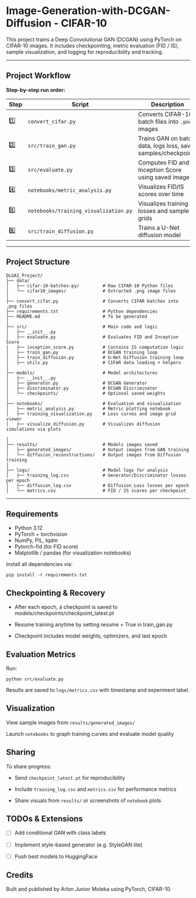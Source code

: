# Image-Generation-with-DCGAN-Diffusion - CIFAR-10

This project trains a Deep Convolutional GAN (DCGAN) using PyTorch on CIFAR-10 images. It includes checkpointing, metric evaluation (FID / IS), sample visualization, and logging for reproducibility and tracking.

---

## Project Workflow

**Step-by-step run order:**

| Step | Script | Description |
|------|--------|-------------|
| 1️⃣ | `convert_cifar.py` | Converts CIFAR-10 batch files into `.png` images |
| 2️⃣ | `src/train_gan.py` | Trains GAN on batch data, logs loss, saves samples/checkpoints |
| 3️⃣ | `src/evaluate.py` | Computes FID and Inception Score using saved images |
| 4️⃣ | `notebooks/metric_analysis.py` | Visualizes FID/IS scores over time |
| 5️⃣ | `notebooks/training_visualization.py` | Visualizes training losses and sample grids |
| 6️⃣ | `src/train_diffusion.py` | Trains a U-Net diffusion model |

---

## Project Structure

```
DLGAI_Project/
├── data/
│   ├── cifar-10-batches-py/         # Raw CIFAR-10 Python files
│   └── cifar10_images/              # Extracted .png image files
│
├── convert_cifar.py                 # Converts CIFAR batches into .png files
├── requirements.txt                 # Python dependencies
├── README.md                        # To be generated
│
├── src/                             # Main code and logic
│   ├── __init__.py
│   ├── evaluate.py                  # Evaluates FID and Inception Score
│   ├── inception_score.py           # Contains IS computation logic
│   ├── train_gan.py                 # DCGAN training loop
│   ├── train_diffusion.py           # U-Net Diffusion training loop
│   ├── utils.py                     # CIFAR data loading + helpers
│
├── models/                          # Model architectures
│   ├── __init__.py
│   ├── generator.py                 # DCGAN Generator
│   ├── discriminator.py             # DCGAN Discriminator
│   └── checkpoints/                 # Optional saved weights
│
├── notebooks/                       # Evaluation and visualization 
│   ├── metric_analysis.py           # Metric plotting notebook
│   ├── training_visualization.py    # Loss curves and image grid viewer  
│   ├── visualize_diffusion.py       # Visualizes diffusion simulations via plots 

│
├── results/                         # Models images saved
│   ├── generated_images/            # Output images from GAN training
│   └── diffusion_reconstructions/   # Output images from Diffusion training
│
├── logs/                            # Model logs for analysis
│   ├── training_log.csv             # Generator/Discriminator losses per epoch
│   ├── diffusion_log.csv            # Diffusion_Loss losses per epoch
│   └── metrics.csv                  # FID / IS scores per checkpoint

```

---

## Requirements

- Python 3.12
- PyTorch + torchvision
- NumPy, PIL, tqdm
- Pytorch-fid (for FID score)
- Matplotlib / pandas (for visualization notebooks)

Install all dependencies via:

`pip install -r requirements.txt`

## Checkpointing & Recovery
- After each epoch, a checkpoint is saved to models/checkpoints/checkpoint_latest.pt

- Resume training anytime by setting resume = True in train_gan.py

- Checkpoint includes model weights, optimizers, and last epoch

## Evaluation Metrics
Run:

`python src/evaluate.py`

Results are saved to `logs/metrics.csv` with timestamp and experiment label.

## Visualization
View sample images from `results/generated_images/`

Launch `notebooks` to graph training curves and evaluate model quality

## Sharing
To share progress:

- Send `checkpoint_latest.pt` for reproducibility

- Include `training_log.csv` and `metrics.csv` for performance metrics

- Share visuals from `results/` or screenshots of `notebook` plots

## TODOs & Extensions
- [ ] Add conditional GAN with class labels

- [ ] Implement style-based generator (e.g. StyleGAN lite)

- [ ] Push best models to HuggingFace

## Credits
Built and published by Arlon Junior Moleka using PyTorch, CIFAR-10.